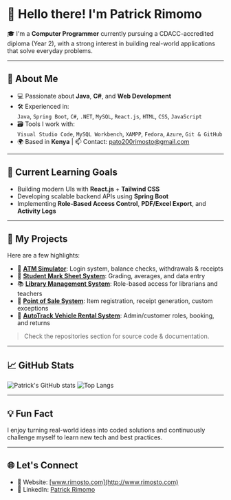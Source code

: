 
# 👋 Hello there! I'm Patrick Rimomo

🎓 I'm a **Computer Programmer** currently pursuing a CDACC-accredited diploma (Year 2), with a strong interest in building real-world applications that solve everyday problems.

---

## 🚀 About Me

- 💻 Passionate about **Java**, **C#**, and **Web Development**
- 🛠️ Experienced in:  
  `Java`, `Spring Boot`, `C#`, `.NET`, `MySQL`, `React.js`, `HTML`, `CSS`, `JavaScript`
- 🗃️ Tools I work with:  
  `Visual Studio Code`, `MySQL Workbench`, `XAMPP`, `Fedora`, `Azure`, `Git & GitHub`
- 🌍 Based in **Kenya** | 📫 Contact: [pato200rimosto@gmail.com](mailto:pato200rimosto@gmail.com)

---

## 🧠 Current Learning Goals

- Building modern UIs with **React.js** + **Tailwind CSS**
- Developing scalable backend APIs using **Spring Boot**
- Implementing **Role-Based Access Control**, **PDF/Excel Export**, and **Activity Logs**

---

## 📂 My Projects

Here are a few highlights:
- 🔐 [**ATM Simulator**](#): Login system, balance checks, withdrawals & receipts
- 🏫 [**Student Mark Sheet System**](#): Grading, averages, and data entry
- 📚 [**Library Management System**](#): Role-based access for librarians and teachers
- 🛒 [**Point of Sale System**](#): Item registration, receipt generation, custom exceptions
- 🚗 [**AutoTrack Vehicle Rental System**](#): Admin/customer roles, booking, and returns

> Check the repositories section for source code & documentation.

---

## 📈 GitHub Stats

![Patrick's GitHub stats](https://github-readme-stats.vercel.app/api?username=rimosto&show_icons=true&theme=tokyonight)
![Top Langs](https://github-readme-stats.vercel.app/api/top-langs/?username=rimosto&layout=compact&theme=tokyonight)

---

## 💡 Fun Fact

I enjoy turning real-world ideas into coded solutions and continuously challenge myself to learn new tech and best practices.

---

## 🌐 Let's Connect

- 🔗 Website: [www.rimosto.com](http://www.rimosto.com)
- 💼 LinkedIn: [Patrick Rimomo](https://www.linkedin.com/in/patrick-rimomo)
